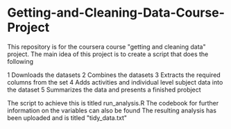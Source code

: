 # Getting-and-Cleaning-Data-Course-Project

This repository is for the coursera course "getting and cleaning data" project.
The main idea of this project is to create a script that does the following

1 Downloads the datasets
2 Combines the datasets
3 Extracts the required columns from the set
4 Adds activities and individual level subject data into the dataset
5 Summarizes the data and presents a finished probject

The script to achieve this is titled run_analysis.R
The codebook for further information on the variables can also be found
The resulting analysis has been uploaded and is titled "tidy_data.txt"